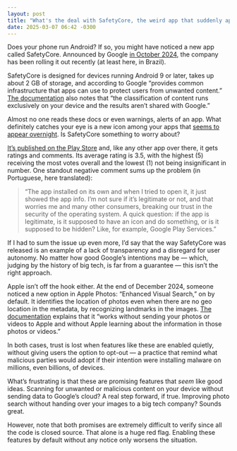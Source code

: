 ```yaml
---
layout: post
title: "What's the deal with SafetyCore, the weird app that suddenly appeared on Android?"
date: 2025-03-07 06:42 -0300
---
```

Does your phone run Android? If so, you might have noticed a new app called SafetyCore. Announced by Google [in October 2024](https://security.googleblog.com/2024/10/5-new-protections-on-google-messages.html), the company has been rolling it out recently (at least here, in Brazil).

SafetyCore is designed for devices running Android 9 or later, takes up about 2&nbsp;GB of storage, and according to Google “provides common infrastructure that apps can use to protect users from unwanted content.” [The documentation](https://support.google.com/product-documentation/answer/16001929) also notes that “the classification of content runs exclusively on your device and the results aren’t shared with Google.”

Almost no one reads these docs or even warnings, alerts of an app. What definitely catches your eye is a new icon among your apps that [seems to appear overnight](https://www.forbes.com/sites/zakdoffman/2025/02/28/google-starts-scanning-your-photos-without-any-warning/). Is SafetyCore something to worry about?

[It’s published on the Play Store](https://play.google.com/store/apps/details?id=com.google.android.safetycore) and, like any other app over there, it gets ratings and comments. Its average rating is 3.5, with the highest (5) receiving the most votes overall and the lowest (1) not being insignificant in number. One standout negative comment sums up the problem (in Portuguese, here translated):

>“The app installed on its own and when I tried to open it, it just showed the app info. I’m not sure if it’s legitimate or not, and that worries me and many other consumers, breaking our trust in the security of the operating system. A quick question: if the app is legitimate, is it supposed to have an icon and do something, or is it supposed to be hidden? Like, for example, Google Play Services.”

If I had to sum the issue up even more, I’d say that the way SafetyCore was released is an example of a lack of transparency and a disregard for user autonomy. No matter how good Google’s intentions may be — which, judging by the history of big tech, is far from a guarantee — this isn’t the right approach.

Apple isn’t off the hook either. At the end of December 2024, someone noticed a new option in Apple Photos: “Enhanced Visual Search,” on by default. It identifies the location of photos even when there are no geo location in the metadata, by recognizing landmarks in the images. [The documentation](https://support.apple.com/pt-br/122033) explains that it “works without sending your photos or videos to Apple and without Apple learning about the information in those photos or videos.”

In both cases, trust is lost when features like these are enabled quietly, without giving users the option to opt-out — a practice that remind what malicious parties would adopt if their intention were installing malware on millions, even billions, of devices.

What’s frustrating is that these are promising features that *seem* like good ideas. Scanning for unwanted or malicious content on your device without sending data to Google’s cloud? A real step forward, if true. Improving photo search without handing over your images to a big tech company? Sounds great.

However, note that both promises are extremely difficult to verify since all the code is closed source. That alone is a huge red flag. Enabling these features by default without any notice only worsens the situation.